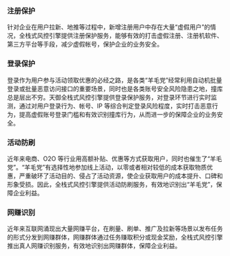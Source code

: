 ### 注册保护
针对企业在用户拉新、地推等过程中，新增注册用户中存在大量“虚假用户”的情况，全栈式风控引擎提供注册保护服务，能够有效的打击虚假注册、注册机软件、第三方平台等手段，减少虚假帐号，保护企业的业务安全。


### 登录保护
登录作为用户参与活动领取优惠的必经之路，是各类“羊毛党”经常利用自动机批量登录或批量恶意访问接口的重要场景，同时也是各类账号安全风险隐患之地，撞库总是层出不穷。天御全栈式风控引擎提供登录保护服务，对登录环节进行实时监测，通过对用户登录行为、帐号、IP 等综合判定登录风险程度，实时打击恶意行为，提高虚假账号登录门槛和有效识别撞库行为，从而进一步的保障企业的业务安全。

### 活动防刷
近年来电商、O2O 等行业用高额补贴、优惠等方式获取用户，同时也催生了“羊毛党”。“羊毛党”有选择性地参加线上活动，以零或者相对较低的成本获取物质优惠，严重破环了活动目的、侵占了活动资源，使企业获取用户的成本提升、口碑和形象受损。因此，全栈式风控引擎提供活动防刷服务，有效地识别出“羊毛党”，保障企业利益。



### 网赚识别
近年来互联网涌现出大量网赚平台，在刷量、刷单、推广及拉新等场景以发布任务的形式分发到网赚群体，网赚群体通过任务赚取积分或现金奖励，全栈式风控引擎推出真人网赚识别服务，有效地识别出网赚群体，保障企业利益。
